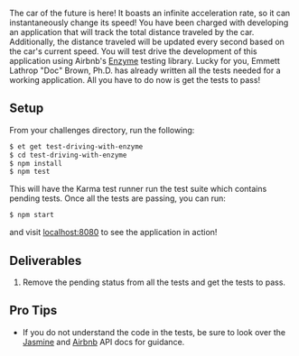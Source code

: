 The car of the future is here! It boasts an infinite acceleration rate, so it can instantaneously change its speed!
You have been charged with developing an application that will track the total distance traveled by the car.
Additionally, the distance traveled will be updated every second based on the car's current speed.
You will test drive the development of this application using Airbnb's [Enzyme][airbnb-enzyme] testing library.
Lucky for you, Emmett Lathrop "Doc" Brown, Ph.D. has already written all the tests needed for a working application.
All you have to do now is get the tests to pass!

## Setup
From your challenges directory, run the following:

```sh
$ et get test-driving-with-enzyme
$ cd test-driving-with-enzyme
$ npm install
$ npm test
```

This will have the Karma test runner run the test suite which contains pending tests.
Once all the tests are passing, you can run:

```sh
$ npm start
```

and visit [localhost:8080][localhost-8080] to see the application in action!

## Deliverables
1. Remove the pending status from all the tests and get the tests to pass.

## Pro Tips
* If you do not understand the code in the tests, be sure to look over the [Jasmine][jasmine] and [Airbnb][airbnb-api] API docs for guidance.

[airbnb-enzyme]: http://airbnb.io/enzyme/index.html
[airbnb-api]: http://airbnb.io/enzyme/docs/api/index.html
[jasmine]: http://jasmine.github.io/2.4/introduction.html
[localhost-8080]: http://localhost:8080
